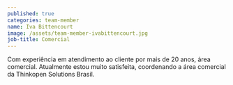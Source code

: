 ```yaml
---
published: true
categories: team-member
name: Iva Bittencourt
image: /assets/team-member-ivabittencourt.jpg
job-title: Comercial
---
```


Com experiência em atendimento ao cliente por mais de 20 anos, área comercial. Atualmente estou muito satisfeita, coordenando a área comercial da Thinkopen Solutions Brasil.
